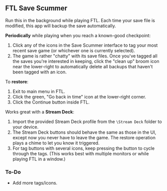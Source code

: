 ## FTL Save Scummer

Run this in the background while playing FTL.  Each time your save file is modified, this app will backup the save automatically.

**Periodically** while playing when you reach a known-good checkpoint:

1. Click any of the icons in the Save Scummer interface to tag your most recent save game (or whichever one is currently selected).
2. The game is rather "chatty" with its save files.  Once you've tagged all the saves you're interested in keeping, click the "clean up" broom icon near the lower-right to automatically delete all backups that haven't been tagged with an icon. 

To **restore**:

1. Exit to main menu in FTL.
2. Click the green, "Go back in time" icon at the lower-right corner.
3. Click the Continue button inside FTL.

Works great with a **Stream Deck**:

1. Import the provided Stream Deck profile from the `\Stream Deck` folder to your device.
2. The Stream Deck buttons should behave the same as those in the UI, except now you never have to leave the game.  The restore operation plays a chime to let you know it triggered.
3. For tag buttons with several icons, keep pressing the button to cycle through the tags.  (This works best with multiple monitors or while playing FTL in a window.) 


### To-Do

* Add more tags/icons.